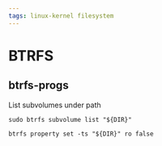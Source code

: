```yaml
---
tags: linux-kernel filesystem
---
```

# BTRFS
## btrfs-progs
List subvolumes under path
```
sudo btrfs subvolume list "${DIR}"
```
```
btrfs property set -ts "${DIR}" ro false
```
